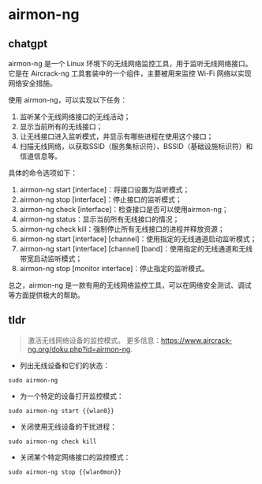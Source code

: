 # airmon-ng 
## chatgpt 
airmon-ng 是一个 Linux 环境下的无线网络监控工具，用于监听无线网络接口。它是在 Aircrack-ng 工具套装中的一个组件，主要被用来监控 Wi-Fi 网络以实现网络安全措施。

使用 airmon-ng，可以实现以下任务：

1. 监听某个无线网络接口的无线活动；
2. 显示当前所有的无线接口；
3. 让无线接口进入监听模式，并显示有哪些进程在使用这个接口；
4. 扫描无线网络，以获取SSID（服务集标识符）、BSSID（基础设施标识符）和信道信息等。

具体的命令选项如下：

1. airmon-ng start [interface]：将接口设置为监听模式；
2. airmon-ng stop [interface]：停止接口的监听模式；
3. airmon-ng check [interface]：检查接口是否可以使用airmon-ng；
4. airmon-ng status：显示当前所有无线接口的情况；
5. airmon-ng check kill：强制停止所有无线接口的进程并释放资源；
6. airmon-ng start [interface] [channel]：使用指定的无线通道启动监听模式；
7. airmon-ng start [interface] [channel] [band]：使用指定的无线通道和无线带宽启动监听模式；
8. airmon-ng stop [monitor interface]：停止指定的监听模式。

总之，airmon-ng 是一款有用的无线网络监控工具，可以在网络安全测试、调试等方面提供极大的帮助。 

## tldr 
 
> 激活无线网络设备的监控模式。
> 更多信息：<https://www.aircrack-ng.org/doku.php?id=airmon-ng>.

- 列出无线设备和它们的状态：

`sudo airmon-ng`

- 为一个特定的设备打开监控模式：

`sudo airmon-ng start {{wlan0}}`

- 关闭使用无线设备的干扰进程：

`sudo airmon-ng check kill`

- 关闭某个特定网络接口的监控模式：

`sudo airmon-ng stop {{wlan0mon}}`
